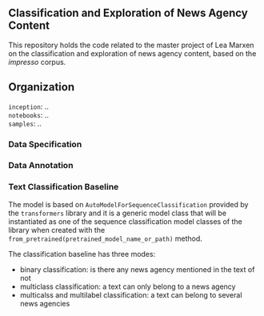 ## Classification and Exploration of News Agency Content

This repository holds the code related to the master project of Lea Marxen on the classification and exploration of news agency content, based on the _impresso_ corpus.

## Organization

`inception`: ..\
`notebooks`: ..\
`samples`: ..


### Data Specification

### Data Annotation

### Text Classification Baseline

The model is based on `AutoModelForSequenceClassification` provided by the `transformers` library and it is a generic model class that will be instantiated as one of the sequence classification model classes of the library when created with the `from_pretrained(pretrained_model_name_or_path)` method.

The classification baseline has three modes:
- binary classification: is there any news agency mentioned in the text of not
- multiclass classification: a text can only belong to a news agency
- multicalss and multilabel classification: a text can belong to several news agencies

